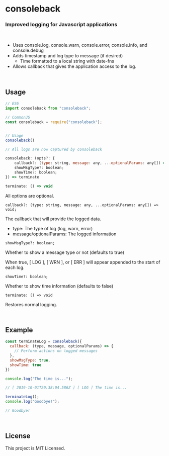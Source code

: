 # consoleback

### **Improved logging for Javascript applications**

<a id="/features"></a>&nbsp;

- Uses console.log, console.warn, console.error, console.info, and console.debug
- Adds timestamp and log type to message (if desired)
  - Time formatted to a local string with date-fns
- Allows callback that gives the application access to the log.

<a id="/usage"></a>&nbsp;

## Usage

```javascript
// ES6
import consoleback from "consoleback";

// CommonJS
const consoleback = require("consoleback");


// Usage
consoleback()

// All logs are now captured by consoleback

consoleback: (opts?: {
    callback?: (type: string, message: any, ...optionalParams: any[]) => void;
    showMsgType?: boolean;
    showTime?: boolean;
}) => terminate

terminate: () => void

```
All options are optional.

`callback?: (type: string, message: any, ...optionalParams: any[]) => void;`

The callback that will provide the logged data.
- type: The type of log (log, warn, error)
- message/optionalParams: The logged information

`showMsgType?: boolean;`

Whether to show a message type or not (defaults to true)

When true, [ LOG ], [ WRN ], or [ ERR ] will appear appended to the start of each log.

`showTime?: boolean;`

Whether to show time information (defaults to false)

`terminate: () => void`

Restores normal logging.

<a id="/examples"></a>&nbsp;

## Example

```javascript
const terminateLog = consoleback({
  callback: (type, message, optionalParams) => {
    // Perform actions on logged messages
  },
  showMsgType: true,
  showTime: true
})

console.log("The time is...");

// [ 2019-10-01T20:38:04.586Z ] [ LOG ] The time is...

terminateLog();
console.log("Goodbye!");

// Goodbye!

```

<a id="/license"></a>&nbsp;

## License

This project is MIT Licensed.
